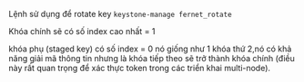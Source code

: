 Lệnh sử dụng để rotate key `keystone-manage fernet_rotate`

Khóa chính sẽ có số index cao nhất = 1

khóa phụ (staged key) có số index = 0 nó giống như 1 khóa thứ 2,nó có khả năng giải mã thông tin nhưng là khóa tiếp theo sẽ trở thành khóa chính (điều này rất quan trọng để xác thực token trong các triển khai  multi-node).

